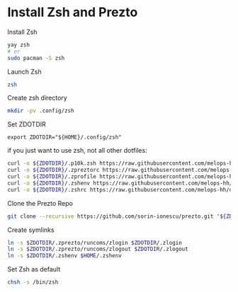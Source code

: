 # Install Zsh and Prezto

Install Zsh
```sh
yay zsh
# or
sudo pacman -S zsh
```

Launch Zsh
```sh
zsh
```

Create zsh directory
```sh
mkdir -pv .config/zsh
```

Set ZDOTDIR
```
export ZDOTDIR="${HOME}/.config/zsh"
```

if you just want to use zsh, not all other dotfiles:
```sh
curl -o ${ZDOTDIR}/.p10k.zsh https://raw.githubusercontent.com/melops-hh/dotfiles/master/zsh/.p10k.zsh && \
curl -o ${ZDOTDIR}/.zpreztorc https://raw.githubusercontent.com/melops-hh/dotfiles/master/zsh/.zpreztorc && \
curl -o ${ZDOTDIR}/.zprofile https://raw.githubusercontent.com/melops-hh/dotfiles/master/zsh/.zprofile && \
curl -o ${ZDOTDIR}/.zshenv https://raw.githubusercontent.com/melops-hh/dotfiles/master/zsh/.zshenv && \
curl -o ${ZDOTDIR}/.zshrc https://raw.githubusercontent.com/melops-hh/dotfiles/master/zsh/.zshrc 
```

Clone the Prezto Repo
```sh
git clone --recursive https://github.com/sorin-ionescu/prezto.git "${ZDOTDIR:-$HOME}/.zprezto"
```

Create symlinks
```sh
ln -s $ZDOTDIR/.zprezto/runcoms/zlogin $ZDOTDIR/.zlogin
ln -s $ZDOTDIR/.zprezto/runcoms/zlogout $ZDOTDIR/.zlogout
ln -s $ZDOTDIR/.zshenv $HOME/.zshenv
```

Set Zsh as default
```sh
chsh -s /bin/zsh
```

